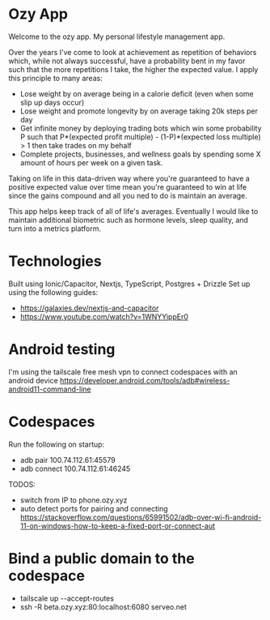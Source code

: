 # Ozy App

Welcome to the ozy app. My personal lifestyle management app.

Over the years I've come to look at achievement as repetition of behaviors which, while not always successful,
have a probability bent in my favor such that the more repetitions I take, the higher the expected value. I apply this principle to many areas:
- Lose weight by on average being in a calorie deficit (even when some slip up days occur)
- Lose weight and promote longevity by on average taking 20k steps per day
- Get infinite money by deploying trading bots which win some probability P such that P*(expected profit multiple) - (1-P)*(expected loss multiple) > 1 then take trades on my behalf
- Complete projects, businesses, and wellness goals by spending some X amount of hours per week on a given task.

Taking on life in this data-driven way where you're guaranteed to have a positive expected value over time mean you're guaranteed to win at life since the gains compound and all you ned to do is maintain an average.

This app helps keep track of all of life's averages. Eventually I would like to maintain additional biometric such as hormone levels, sleep quality, and turn into a metrics platform.

# Technologies

Built using Ionic/Capacitor, Nextjs, TypeScript, Postgres + Drizzle
Set up using the following guides:
- https://galaxies.dev/nextjs-and-capacitor
- https://www.youtube.com/watch?v=1WNYYippEr0

# Android testing

I'm using the tailscale free mesh vpn to connect codespaces with an android device
https://developer.android.com/tools/adb#wireless-android11-command-line

# Codespaces

Run the following on startup:
- adb pair 100.74.112.61:45579
- adb connect 100.74.112.61:46245

TODOS:
- switch from IP to phone.ozy.xyz
- auto detect ports for pairing and connecting https://stackoverflow.com/questions/65991502/adb-over-wi-fi-android-11-on-windows-how-to-keep-a-fixed-port-or-connect-aut

# Bind a public domain to the codespace
- tailscale up --accept-routes
- ssh -R beta.ozy.xyz:80:localhost:6080 serveo.net
